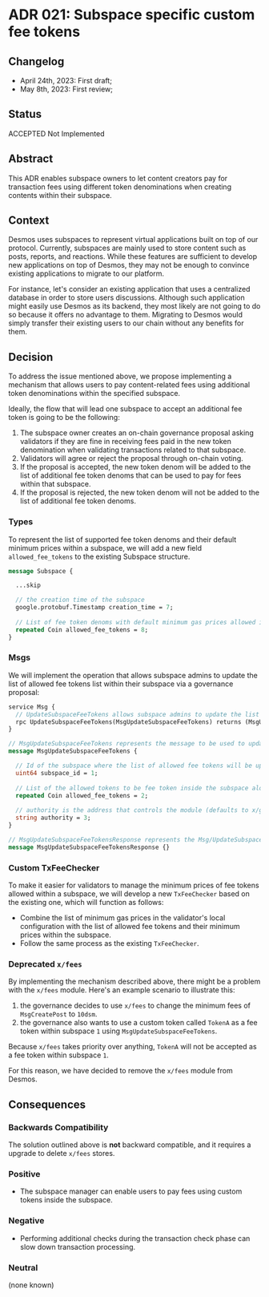 # ADR 021: Subspace specific custom fee tokens

## Changelog

- April 24th, 2023: First draft;
- May 8th, 2023: First review;

## Status

ACCEPTED Not Implemented

## Abstract

This ADR enables subspace owners to let content creators pay for transaction fees using different token denominations when creating contents within their subspace.

## Context

Desmos uses subspaces to represent virtual applications built on top of our protocol. Currently, subspaces are mainly used to store content such as posts, reports, and reactions. While these features are sufficient to develop new applications on top of Desmos, they may not be enough to convince existing applications to migrate to our platform.

For instance, let's consider an existing application that uses a centralized database in order to store users discussions. Although such application might easily use Desmos as its backend, they most likely are not going to do so because it offers no advantage to them. Migrating to Desmos would simply transfer their existing users to our chain without any benefits for them.

## Decision

To address the issue mentioned above, we propose implementing a mechanism that allows users to pay content-related fees using additional token denominations within the specified subspace. 

Ideally, the flow that will lead one subspace to accept an additional fee token is going to be the following: 

1. The subspace owner creates an on-chain governance proposal asking validators if they are fine in receiving fees paid in the new token denomination when validating transactions related to that subspace.
2. Validators will agree or reject the proposal through on-chain voting. 
3. If the proposal is accepted, the new token denom will be added to the list of additional fee token denoms that can be used to pay for fees within that subspace.
4. If the proposal is rejected, the new token denom will not be added to the list of additional fee token denoms.

### Types

To represent the list of supported fee token denoms and their default minimum prices within a subspace, we will add a new field `allowed_fee_tokens` to the existing Subspace structure.

```proto
message Subspace {

  ...skip

  // the creation time of the subspace
  google.protobuf.Timestamp creation_time = 7;
  
  // List of fee token denoms with default minimum gas prices allowed inside the subspace
  repeated Coin allowed_fee_tokens = 8;
}
```

### Msgs

We will implement the operation that allows subspace admins to update the list of allowed fee tokens list within their subspace via a governance proposal:

```proto
service Msg {
  // UpdateSubspaceFeeTokens allows subspace admins to update the list of fee tokens inside the subspace via a governance proposal
  rpc UpdateSubspaceFeeTokens(MsgUpdateSubspaceFeeTokens) returns (MsgUpdateSubspaceFeeTokensResponse);
}

// MsgUpdateSubspaceFeeTokens represents the message to be used to update a subspace fee tokens by governance
message MsgUpdateSubspaceFeeTokens {

  // Id of the subspace where the list of allowed fee tokens will be updated
  uint64 subspace_id = 1;
    
  // List of the allowed tokens to be fee token inside the subspace along with their default minimum prices
  repeated Coin allowed_fee_tokens = 2;
    
  // authority is the address that controls the module (defaults to x/gov unless overwritten).
  string authority = 3;
}

// MsgUpdateSubspaceFeeTokensResponse represents the Msg/UpdateSubspaceFeeTokens response type
message MsgUpdateSubspaceFeeTokensResponse {}
```

### Custom TxFeeChecker

To make it easier for validators to manage the minimum prices of fee tokens allowed within a subspace, we will develop a new `TxFeeChecker` based on the existing one, which will function as follows:
- Combine the list of minimum gas prices in the validator's local configuration with the list of allowed fee tokens and their minimum prices within the subspace.
- Follow the same process as the existing `TxFeeChecker`.

### Deprecated `x/fees`

By implementing the mechanism described above, there might be a problem with the `x/fees` module. Here's an example scenario to illustrate this:

1. the governance decides to use `x/fees` to change the minimum fees of `MsgCreatePost` to `10dsm`.
2. the governance also wants to use a custom token called `TokenA` as a fee token within subspace `1` using `MsgUpdateSubspaceFeeTokens`.

Because `x/fees` takes priority over anything, `TokenA` will not be accepted as a fee token within subspace `1`. 

For this reason, we have decided to remove the `x/fees` module from Desmos.

## Consequences

### Backwards Compatibility

The solution outlined above is **not** backward compatible, and it requires a upgrade to delete `x/fees` stores.

### Positive

- The subspace manager can enable users to pay fees using custom tokens inside the subspace.

### Negative

- Performing additional checks during the transaction check phase can slow down transaction processing.

### Neutral

(none known)

